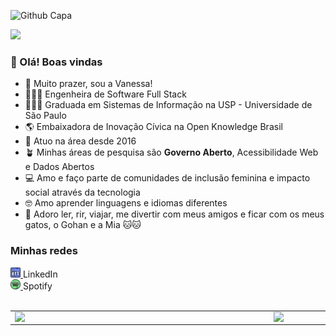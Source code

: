 ![Github Capa](https://github.com/vanessa-nascimento/vanessa-nascimento/assets/31855785/97b55c5e-6f42-412e-a56b-3be8063b2d26)

![](https://komarev.com/ghpvc/?username=vanessa-nascimento&color=blueviolet&style=flat-square&label=Visitas)

###  👋 Olá! Boas vindas
- 🥰 Muito prazer, sou a Vanessa!
- 👩🏻‍💻 Engenheira de Software Full Stack
- 👩🏻‍🎓 Graduada em Sistemas de Informação na USP - Universidade de São Paulo
- 🌎 Embaixadora de Inovação Cívica na Open Knowledge Brasil
- 🚀 Atuo na área desde 2016
- 🪴 Minhas áreas de pesquisa são **Governo Aberto**, Acessibilidade Web e Dados Abertos
- 💻 Amo e faço parte de comunidades de inclusão feminina e impacto social através da tecnologia
- 🤓 Amo aprender linguagens e idiomas diferentes
- 🍻 Adoro ler, rir, viajar, me divertir com meus amigos e ficar com os meus gatos, o Gohan e a Mia 🐱🐱

### Minhas redes
<div>
<a href="https://www.linkedin.com/in/vanascimento-dev">
       <img src="https://github.com/vanessa-nascimento/vanessa-nascimento/blob/main/002-linkedin.png" width="16"></img>
 </a> LinkedIn
</div>
<div>
<a href="https://open.spotify.com/user/21peotxptos3mgz4ct5pmtupa?si=1g3gDdbCRoi0v55REwckEQ">
    <img src="https://github.com/vanessa-nascimento/vanessa-nascimento/blob/main/057-spotify.png" width="16"></img>
</a> Spotify
</div>
<br />
<center>
<table>
    <tr>
        <td><img width="400px" align="left" src="https://github-readme-stats.vercel.app/api/top-langs/?username=vanessa-nascimento&hide=html&layout=compact&theme=nightowl" /></td>
        <td><img width="495px" align="left" src="https://github-readme-stats.vercel.app/api?username=vanessa-nascimento&theme=nightowl"/></td>
    </tr>   
</table>
</center>  






